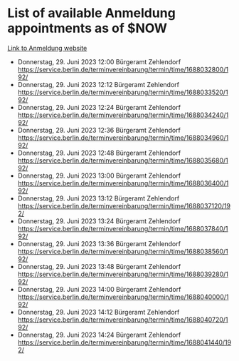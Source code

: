 # List of available Anmeldung appointments as of $NOW
[Link to Anmeldung website](https://service.berlin.de/terminvereinbarung/termin/tag.php?termin=1&anliegen[]=120686&dienstleisterlist=122210,122217,327316,122219,327312,122227,327314,122231,327346,122243,327348,122254,122252,329742,122260,329745,122262,329748,122271,327278,122273,327274,122277,327276,330436,122280,327294,122282,327290,122284,327292,122291,327270,122285,327266,122286,327264,122296,327268,150230,329760,122297,327286,122294,327284,122312,329763,122314,329775,122304,327330,122311,327334,122309,327332,317869,122281,327352,122279,329772,122283,122276,327324,122274,327326,122267,329766,122246,327318,122251,327320,122257,327322,122208,327298,122226,327300&herkunft=http%3A%2F%2Fservice.berlin.de%2Fdienstleistung%2F120686%2F)
- Donnerstag, 29. Juni 2023 12:00 Bürgeramt Zehlendorf https://service.berlin.de/terminvereinbarung/termin/time/1688032800/192/
- Donnerstag, 29. Juni 2023 12:12 Bürgeramt Zehlendorf https://service.berlin.de/terminvereinbarung/termin/time/1688033520/192/
- Donnerstag, 29. Juni 2023 12:24 Bürgeramt Zehlendorf https://service.berlin.de/terminvereinbarung/termin/time/1688034240/192/
- Donnerstag, 29. Juni 2023 12:36 Bürgeramt Zehlendorf https://service.berlin.de/terminvereinbarung/termin/time/1688034960/192/
- Donnerstag, 29. Juni 2023 12:48 Bürgeramt Zehlendorf https://service.berlin.de/terminvereinbarung/termin/time/1688035680/192/
- Donnerstag, 29. Juni 2023 13:00 Bürgeramt Zehlendorf https://service.berlin.de/terminvereinbarung/termin/time/1688036400/192/
- Donnerstag, 29. Juni 2023 13:12 Bürgeramt Zehlendorf https://service.berlin.de/terminvereinbarung/termin/time/1688037120/192/
- Donnerstag, 29. Juni 2023 13:24 Bürgeramt Zehlendorf https://service.berlin.de/terminvereinbarung/termin/time/1688037840/192/
- Donnerstag, 29. Juni 2023 13:36 Bürgeramt Zehlendorf https://service.berlin.de/terminvereinbarung/termin/time/1688038560/192/
- Donnerstag, 29. Juni 2023 13:48 Bürgeramt Zehlendorf https://service.berlin.de/terminvereinbarung/termin/time/1688039280/192/
- Donnerstag, 29. Juni 2023 14:00 Bürgeramt Zehlendorf https://service.berlin.de/terminvereinbarung/termin/time/1688040000/192/
- Donnerstag, 29. Juni 2023 14:12 Bürgeramt Zehlendorf https://service.berlin.de/terminvereinbarung/termin/time/1688040720/192/
- Donnerstag, 29. Juni 2023 14:24 Bürgeramt Zehlendorf https://service.berlin.de/terminvereinbarung/termin/time/1688041440/192/
